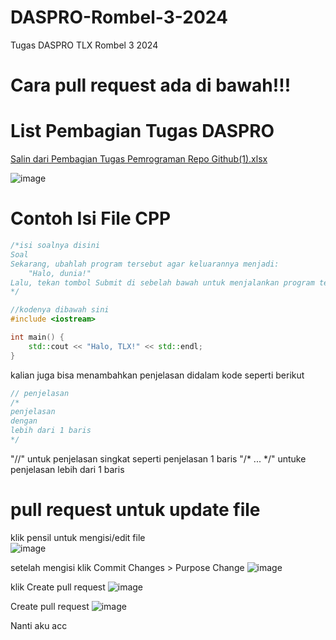 # DASPRO-Rombel-3-2024
Tugas DASPRO TLX Rombel 3 2024

# Cara pull request ada di bawah!!!

# List Pembagian Tugas DASPRO
[Salin dari Pembagian Tugas Pemrograman Repo Github(1).xlsx](https://github.com/user-attachments/files/17277521/Salin.dari.Pembagian.Tugas.Pemrograman.Repo.Github.1.xlsx)

![image](https://github.com/user-attachments/assets/480b2d4a-22e9-4b9e-8989-6b91388495d5)

# Contoh Isi File CPP
```cpp
/*isi soalnya disini
Soal
Sekarang, ubahlah program tersebut agar keluarannya menjadi:
    "Halo, dunia!"
Lalu, tekan tombol Submit di sebelah bawah untuk menjalankan program tersebut. Setelah dijalankan, keluarannya akan tercetak di bawah.
*/

//kodenya dibawah sini
#include <iostream>

int main() {
    std::cout << "Halo, TLX!" << std::endl;
}
```
kalian juga bisa menambahkan penjelasan didalam kode seperti berikut 
```cpp
// penjelasan
/*
penjelasan
dengan
lebih dari 1 baris
*/
```
"//" untuk penjelasan singkat seperti penjelasan 1 baris
"/* ... */" untuke penjelasan lebih dari 1 baris
# pull request untuk update file

klik pensil untuk mengisi/edit file               
![image](https://github.com/user-attachments/assets/5bb70361-1e90-4939-b878-43e5b6e09e59)

setelah mengisi klik Commit Changes > Purpose Change 
![image](https://github.com/user-attachments/assets/067f0229-5ee7-4ace-bac5-40d4523bb2ae)

klik Create pull request 
![image](https://github.com/user-attachments/assets/0c8fe4cf-f6e4-4141-858b-b6216eb2a853)

Create pull request
![image](https://github.com/user-attachments/assets/0a984774-b652-490e-b676-9b4187e6b380)

Nanti aku acc





